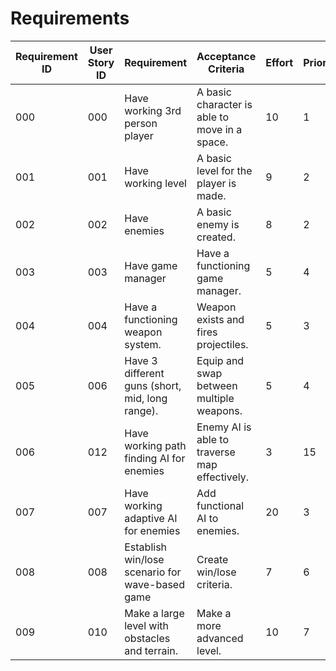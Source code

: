# Requirements

| Requirement ID | User Story ID | Requirement | Acceptance Criteria | Effort | Priority | Status |
|----------------|---------------|-------------|---------------------|--------|----------|--------|
| 000 | 000 | Have working 3rd person player | A basic character is able to move in a space. | 10 | 1 | Verified |
| 001 | 001 | Have working level | A basic level for the player is made. | 9 | 2 | Verified |
| 002 | 002 | Have enemies | A basic enemy is created. | 8 | 2 | Verified |
| 003 | 003 | Have game manager | Have a functioning game manager. | 5 | 4 | Verified |
| 004 | 004 | Have a functioning weapon system. | Weapon exists and fires projectiles. | 5 | 3 | Verified |
| 005 | 006 | Have 3 different guns (short, mid, long range). | Equip and swap between multiple weapons. | 5 | 4 | Verified |
| 006 | 012 | Have working path finding AI for enemies | Enemy AI is able to traverse map effectively. | 3 | 15 | Verified |
| 007 | 007 | Have working adaptive AI for enemies | Add functional AI to enemies. | 20 | 3 | Verified |
| 008 | 008 | Establish win/lose scenario for wave-based game | Create win/lose criteria. | 7 | 6 | Verified |
| 009 | 010 | Make a large level with obstacles and terrain. | Make a more advanced level. | 10 | 7 | Verified |
